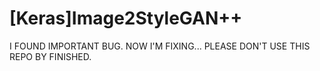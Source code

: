 # [Keras]Image2StyleGAN++
I FOUND IMPORTANT BUG. NOW I'M FIXING...
PLEASE DON'T USE THIS REPO BY FINISHED.













